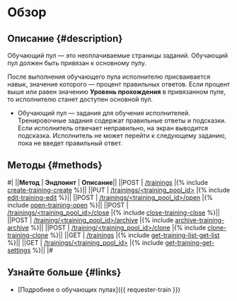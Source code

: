 # Обзор

## Описание {#description}

Обучающий пул — это неоплачиваемые страницы заданий. Обучающий пул должен быть привязан к основному пулу.

После выполнения обучающего пула исполнителю присваивается навык, значение которого — процент правильных ответов. Если процент выше или равен значению **Уровень прохождения** в привязанном пуле, то исполнителю станет доступен основной пул.

- Обучающий пул — задания для обучения исполнителей. Тренировочные задания содержат правильные ответы и подсказки. Если исполнитель отвечает неправильно, на экран выводится подсказка. Исполнитель не может перейти к следующему заданию, пока не введет правильный ответ.

## Методы {#methods}

#|
||**Метод** | **Эндпоинт** | **Описание**||
||POST | [/trainings](create-training.md) |{% include [create-training-create](../_includes/concepts/create-training/id-create-training/create.md) %}||
||PUT | [/trainings/<training_pool_id>](edit-training.md) |{% include [edit-training-edit](../_includes/concepts/edit-training/id-edit-training/edit.md) %}||
||POST | [/trainings/<training_pool_id>/open](open-training.md) |{% include [open-training-open](../_includes/concepts/open-training/id-open-training/open.md) %}||
||POST | [/trainings/<training_pool_id>/close](close-training.md) |{% include [close-training-close](../_includes/concepts/close-training/id-close-training/close.md) %}||
||POST | [/training/<training_pool_id>/archive](archive-training.md) |{% include [archive-training-archive](../_includes/concepts/archive-training/id-archive-training/archive.md) %}||
||POST | [/training/<training_pool_id>/clone](clone-training.md) |{% include [clone-training-clone](../_includes/concepts/clone-training/id-clone-training/clone.md) %}||
||GET | [/trainings](get-training-list.md) |{% include [get-training-list-get-list](../_includes/concepts/get-training-list/id-get-training-list/get-list.md) %}||
||GET | [/trainings/<training_pool_id>](get-training.md) |{% include [get-training-get-settings](../_includes/concepts/get-training/id-get-training/get-settings.md) %}||
|#

## Узнайте больше {#links}

- [Подробнее о обучающих пулах]({{ requester-train }})
